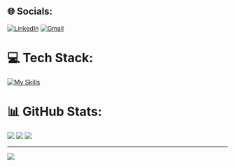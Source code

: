 
## 🌐 Socials:
[![LinkedIn](https://skillicons.dev/icons?i=linkedin)](https://linkedin.com/comm/mynetwork/discovery-see-all?usecase=PEOPLE_FOLLOWS&followMember=sobhan-moaven-ghafouri)
[![Gmail](https://skillicons.dev/icons?i=gmail)](mailto:sobhanmoavenghafouri@gmail.com)

# 💻 Tech Stack:
[![My Skills](https://skillicons.dev/icons?i=dotnet,cs,mongodb,postgres,mysql,redis,rabbitmq,docker,azure,prometheus,grafana,git,rider,visualstudio,go,sqlite,postman,bootstrap,html,angular,css,js,gitlab,github&perline=8)](https://skillicons.dev)

# 📊 GitHub Stats:
![](https://github-readme-stats.vercel.app/api?username=edrisym&theme=dark&hide_border=false&include_all_commits=false&count_private=false)
![](https://github-readme-streak-stats.herokuapp.com/?user=edrisym&theme=dark&hide_border=false)
![](https://github-readme-stats.vercel.app/api/top-langs/?username=edrisym&theme=dark&hide_border=false&include_all_commits=false&count_private=false&layout=compact)

---
[![](https://visitcount.itsvg.in/api?id=edrisym&icon=6&color=1)](https://visitcount.itsvg.in)

<!-- Proudly created with GPRM ( https://gprm.itsvg.in ) -->
